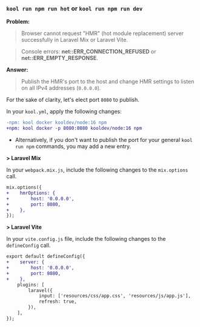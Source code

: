 ### `kool run npm run hot` or `kool run npm run dev`

**Problem:**

> Browser cannot request "HMR" (hot module replacement) server successfully in Laravel Mix or Laravel Vite.

> Console errors: **net::ERR_CONNECTION_REFUSED** or **net::ERR_EMPTY_RESPONSE**.

**Answer:**

> Publish the HMR's port to the host and change HMR settings to listen on all IPv4 addresses (`0.0.0.0`).

For the sake of clarity, let's elect port `8080` to publish.

In your `kool.yml`, apply the following changes:

```diff
-npm: kool docker kooldev/node:16 npm
+npm: kool docker -p 8080:8080 kooldev/node:16 npm
```

- Alternatively, if you don't want to publish the port for your general `kool run npm` commands, you may add a new entry.

**> Laravel Mix**

In your `webpack.mix.js`, include the following changes to the `mix.options` call.

```diff
mix.options({
+    hmrOptions: {
+        host: '0.0.0.0',
+        port: 8080,
+    },
});
```

**> Laravel Vite**

In your `vite.config.js` file, include the following changes to the `defineConfig` call.

```diff
export default defineConfig({
+    server: {
+        host: '0.0.0.0',
+        port: 8080,
+    },
    plugins: [
        laravel({
            input: ['resources/css/app.css', 'resources/js/app.js'],
            refresh: true,
        }),
    ],
});
```
